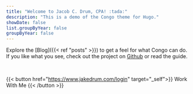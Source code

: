 ```yaml
---
title: "Welcome to Jacob C. Drum, CPA! :tada:"
description: "This is a demo of the Congo theme for Hugo."
showDate: false
list.groupByYear: false
groupByYear: false
---
```





Explore the [Blog]({{< ref "posts" >}}) to get a feel for what Congo can do. If you like what you see, check out the project on [Github](https://github.com/jpanther/congo) or read the guide.

<br>

{{< button href="https://www.jakedrum.com/login" target="_self">}}
Work With Me
{{< /button >}}

